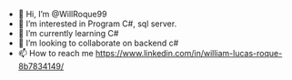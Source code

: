 - 👋 Hi, I’m @WillRoque99
- 👀 I’m interested in Program C#, sql server.
- 🌱 I’m currently learning C#
- 💞️ I’m looking to collaborate on backend c#
- 📫 How to reach me https://www.linkedin.com/in/william-lucas-roque-8b7834149/

<!---
WillRoque99/WillRoque99 is a ✨ special ✨ repository because its `README.md` (this file) appears on your GitHub profile.
You can click the Preview link to take a look at your changes.
--->
